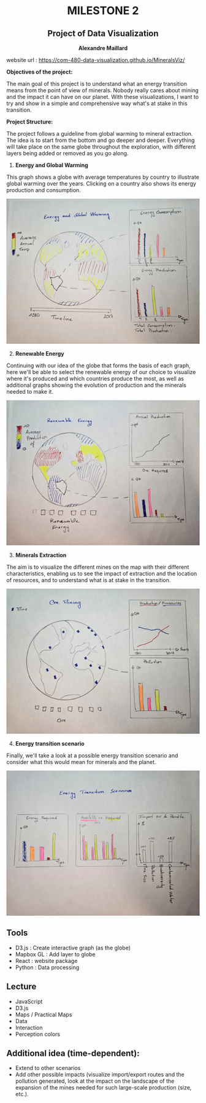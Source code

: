 **<h1 align="center">MILESTONE 2</h1>**
**<h2 align="center">Project of Data Visualization</h2>**
**<p align="center">Alexandre Maillard</p>**

website url : https://com-480-data-visualization.github.io/MineralsViz/

**Objectives of the project:**

The main goal of this project is to understand what an energy transition means from the point of view of minerals. Nobody really cares about mining and the impact it can have on our planet. With these visualizations, I want to try and show in a simple and comprehensive way what's at stake in this transition.


**Project Structure:**

The project follows a guideline from global warming to mineral extraction. The idea is to start from the bottom and go deeper and deeper.
Everything will take place on the same globe throughout the exploration, with different layers being added or removed as you go along.  

1. **Energy and Global Warming**

This graph shows a globe with average temperatures by country to illustrate global warming over the years. Clicking on a country also shows its energy production and consumption.

<img src="Img/GlobalWarming.jpg">	


2. **Renewable Energy**

Continuing with our idea of the globe that forms the basis of each graph, here we'll be able to select the renewable energy of our choice to visualize where it's produced and which countries produce the most, as well as additional graphs showing the evolution of production and the minerals needed to make it.

<img src="Img/RenewableEnergy.jpg">


3. **Minerals Extraction**

The aim is to visualize the different mines on the map with their different characteristics, enabling us to see the impact of extraction and the location of resources, and to understand what is at stake in the transition.

<img src="Img/OreMining.jpg">


4. **Energy transition scenario**

Finally, we'll take a look at a possible energy transition scenario and consider what this would mean for minerals and the planet.

<img src="Img/Scenario.jpg">

**Tools**
- 
- D3.js : Create interactive graph (as the globe)
- Mapbox GL : Add layer to globe
- React : website package
- Python : Data processing

**Lecture**
-
- JavaScript
- D3.js
- Maps / Practical Maps
- Data
- Interaction
- Perception colors


**Additional idea** (time-dependent): 
-
- Extend to other scenarios 
- Add other possible impacts (visualize import/export routes and the pollution generated, look at the impact on the landscape of the expansion of the mines needed for such large-scale production (size, etc.).

